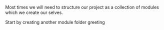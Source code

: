 Most times we will need to structure our project as a collection of modules which we create our selves.

Start by creating another module folder greeting